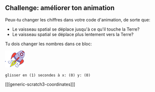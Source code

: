 ## Challenge: améliorer ton animation

Peux-tu changer les chiffres dans votre code d'animation, de sorte que:

+ Le vaisseau spatial se déplace jusqu'à ce qu'il touche la Terre?
+ Le vaisseau spatial se déplace plus lentement vers la Terre?

Tu dois changer les nombres dans ce bloc:

![Lutin de Fusée](images/sprite-spaceship.png)

```blocks3
glisser en (1) secondes à x: (0) y: (0)
```

[[[generic-scratch3-coordinates]]]